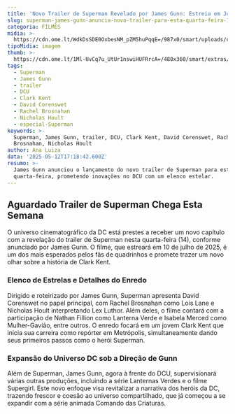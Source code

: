 ```yaml
---
title: 'Novo Trailer de Superman Revelado por James Gunn: Estreia em Julho de 2025'
slug: superman-james-gunn-anuncia-novo-trailer-para-esta-quarta-feira-14
categoria: FILMES
midia: >-
  https://cdn.ome.lt/WdkDsSDE0OxbesNM_pZM5huPqqE=/987x0/smart/uploads/conteudo/fotos/OMELETE_CAPA_-_2025-05-12T133509.093.png
tipoMidia: imagem
thumb: >-
  https://cdn.ome.lt/1Ml-UvCq7u_UtUr1nswiHUFRrcA=/480x360/smart/extras/conteudos/omelete_THUMB_-_2025-05-12T133455.588.png
tags:
  - Superman
  - James Gunn
  - trailer
  - DCU
  - Clark Kent
  - David Corenswet
  - Rachel Brosnahan
  - Nicholas Hoult
  - especial-Superman
keywords: >-
  Superman, James Gunn, trailer, DCU, Clark Kent, David Corenswet, Rachel
  Brosnahan, Nicholas Hoult
author: Ana Luiza
data: '2025-05-12T17:18:42.600Z'
resumo: >-
  James Gunn anunciou o lançamento do novo trailer de Superman para esta
  quarta-feira, prometendo inovações no DCU com um elenco estelar.
---
```


## Aguardado Trailer de Superman Chega Esta Semana

<blockquote class="twitter-tweet"><a href="https://twitter.com/user/status/1921959493979496781"></a></blockquote>

O universo cinematográfico da DC está prestes a receber um novo capítulo com a revelação do trailer de Superman nesta quarta-feira (14), conforme anunciado por James Gunn. O filme, que estreará em 10 de julho de 2025, é um dos mais esperados pelos fãs de quadrinhos e promete trazer um novo olhar sobre a história de Clark Kent.

### Elenco de Estrelas e Detalhes do Enredo

Dirigido e roteirizado por James Gunn, Superman apresenta David Corenswet no papel principal, com Rachel Brosnahan como Lois Lane e Nicholas Hoult interpretando Lex Luthor. Além deles, o filme contará com a participação de Nathan Fillion como Lanterna Verde e Isabela Merced como Mulher-Gavião, entre outros. O enredo focará em um jovem Clark Kent que inicia sua carreira como repórter em Metrópolis, simultaneamente dando seus primeiros passos como o herói Superman.

### Expansão do Universo DC sob a Direção de Gunn

Além de Superman, James Gunn, agora à frente do DCU, supervisionará várias outras produções, incluindo a série Lanternas Verdes e o filme Supergirl. Este novo enfoque visa revitalizar a narrativa dos heróis da DC, trazendo frescor e coesão ao universo compartilhado, que já começou a se expandir com a série animada Comando das Criaturas.
